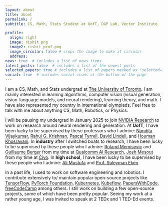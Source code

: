```yaml
---
layout: about
title: about
permalink: /
subtitle: CS, Math, Stats Student at UofT, DGP Lab, Vector Institute

profile:
  align: right
  image: rishit.png
  image2: rishit_prof.png
  image_circular: false # crops the image to make it circular
  address: 
news: true  # includes a list of news items
latest_posts: false  # includes a list of the newest posts
selected_papers: true # includes a list of papers marked as "selected={true}"
social: true  # includes social icons at the bottom of the page
---
```


<!-- I write a [blog](https://rishit-dagli.github.io/). -->

I am a CS, Math, and Stats undergrad at [The University of Toronto](https://web.cs.toronto.edu/). I am mainly interested in learning algorithms, computer vision (visual generation, vision-language models, and neural rendering), learning theory, and math. I have also represented my country in international olympiads. Feel free to talk with me about anything CS, Math, Robotics, or Physics.

I will be pausing my undergrad in January 2025 to join [NVIDIA Research](https://research.nvidia.com/labs/toronto-ai/) to work on research around neural rendering and generation. At **UofT**, I have been lucky to be supervised by these professors who I admire: [Nandita Vijaykumar](https://www.cs.toronto.edu/~nandita/), [Rahul G. Krishnan](https://www.cs.toronto.edu/~rahulgk/), [Pascal Tyrrell](https://www.tyrrell4innovation.ca/), [David Lindell](https://davidlindell.com/), and [Houman Khosravani](https://scholar.google.ca/citations?user=qzhk98YAAAAJ&hl=en). In **industry** after I switched boats to research, I have been lucky to be supervised by these people who I admire: [Roland Memisevic](https://www.iro.umontreal.ca/~memisevr/) and [Guillaume Berger](https://scholar.google.ca/citations?user=OY4_O9UAAAAJ&hl=en) from my time at [Qualcomm AI Research](https://www.qualcomm.com/research/artificial-intelligence/ai-research), [Josh Mesout](https://uk.linkedin.com/in/mesout) from my time at [Civo](https://www.civo.com/). In **high school**, I have been lucky to be supervised by these people who I admire: [Ali Mustufa](https://in.linkedin.com/in/ialimustufa) and [Prof. Suleyman Eken](https://avesis.kocaeli.edu.tr/suleyman.eken).

In a past life, I used to work on software engineering and robotics. I contribute extensively to/ maintain popular open-source projects like [TensorFlow](https://www.tensorflow.org/), [PyTorch Foundation](https://pytorch.org/), [Kubernetes](https://kubernetes.io/), [Kubeflow](https://www.kubeflow.org/), [PapersWithCode](https://paperswithcode.com/), [freeCodeCamp](https://www.freecodecamp.org/) among others. I still work on building a few open-source projects, some of which have been pretty popular. Seeing my work at a rather young age, I was invited to speak at 2 TEDx and 1 TED-Ed events.

<!-- My research community service can be summarized as being a: program committee member for [ICLR Tiny Papers 2023](https://iclr.cc/Conferences/2023/CallForTinyPapers); reviewer for [ICLR PML4DC 2023](https://pml4dc.github.io/iclr2023/), [NeurIPS 2023](https://neurips.cc/), [Cloud Native Wasm Day](https://events.linuxfoundation.org/kubecon-cloudnativecon-north-america/co-located-events/cloud-native-wasm-day/), and [ICLR 2024](https://iclr.cc/). -->

<!-- I deeply thank the following organization for current/ in the past supporting my work either through scholarships or research grants or support of some sort: Linux Foundation, Google AI, Google Cloud, University of Toronto, Vector Institute, Stanford, CNCF, and Intel AI. -->
